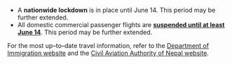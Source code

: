 - A **nationwide lockdown** is in place until June 14. This period may be further extended.
- All domestic commercial passenger flights are **[suspended until at least June 14](http://caanepal.gov.np/news-detail/post/urgent-notice-about-extension-suspension-period-domestic-and-international-commercial-flights-june-1)**. This period may be further extended.

For the most up–to–date travel information, refer to the [Department of Immigration website](http://www.nepalimmigration.gov.np/) and the [Civil Aviation Authority of Nepal website](http://caanepal.gov.np/news/category/news).
